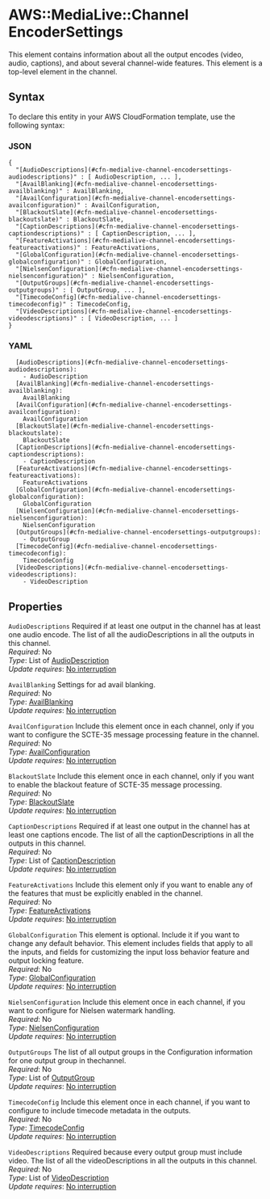 # AWS::MediaLive::Channel EncoderSettings<a name="aws-properties-medialive-channel-encodersettings"></a>

This element contains information about all the output encodes \(video, audio, captions\), and about several channel\-wide features\. This element is a top\-level element in the channel\.

## Syntax<a name="aws-properties-medialive-channel-encodersettings-syntax"></a>

To declare this entity in your AWS CloudFormation template, use the following syntax:

### JSON<a name="aws-properties-medialive-channel-encodersettings-syntax.json"></a>

```
{
  "[AudioDescriptions](#cfn-medialive-channel-encodersettings-audiodescriptions)" : [ AudioDescription, ... ],
  "[AvailBlanking](#cfn-medialive-channel-encodersettings-availblanking)" : AvailBlanking,
  "[AvailConfiguration](#cfn-medialive-channel-encodersettings-availconfiguration)" : AvailConfiguration,
  "[BlackoutSlate](#cfn-medialive-channel-encodersettings-blackoutslate)" : BlackoutSlate,
  "[CaptionDescriptions](#cfn-medialive-channel-encodersettings-captiondescriptions)" : [ CaptionDescription, ... ],
  "[FeatureActivations](#cfn-medialive-channel-encodersettings-featureactivations)" : FeatureActivations,
  "[GlobalConfiguration](#cfn-medialive-channel-encodersettings-globalconfiguration)" : GlobalConfiguration,
  "[NielsenConfiguration](#cfn-medialive-channel-encodersettings-nielsenconfiguration)" : NielsenConfiguration,
  "[OutputGroups](#cfn-medialive-channel-encodersettings-outputgroups)" : [ OutputGroup, ... ],
  "[TimecodeConfig](#cfn-medialive-channel-encodersettings-timecodeconfig)" : TimecodeConfig,
  "[VideoDescriptions](#cfn-medialive-channel-encodersettings-videodescriptions)" : [ VideoDescription, ... ]
}
```

### YAML<a name="aws-properties-medialive-channel-encodersettings-syntax.yaml"></a>

```
  [AudioDescriptions](#cfn-medialive-channel-encodersettings-audiodescriptions): 
    - AudioDescription
  [AvailBlanking](#cfn-medialive-channel-encodersettings-availblanking): 
    AvailBlanking
  [AvailConfiguration](#cfn-medialive-channel-encodersettings-availconfiguration): 
    AvailConfiguration
  [BlackoutSlate](#cfn-medialive-channel-encodersettings-blackoutslate): 
    BlackoutSlate
  [CaptionDescriptions](#cfn-medialive-channel-encodersettings-captiondescriptions): 
    - CaptionDescription
  [FeatureActivations](#cfn-medialive-channel-encodersettings-featureactivations): 
    FeatureActivations
  [GlobalConfiguration](#cfn-medialive-channel-encodersettings-globalconfiguration): 
    GlobalConfiguration
  [NielsenConfiguration](#cfn-medialive-channel-encodersettings-nielsenconfiguration): 
    NielsenConfiguration
  [OutputGroups](#cfn-medialive-channel-encodersettings-outputgroups): 
    - OutputGroup
  [TimecodeConfig](#cfn-medialive-channel-encodersettings-timecodeconfig): 
    TimecodeConfig
  [VideoDescriptions](#cfn-medialive-channel-encodersettings-videodescriptions): 
    - VideoDescription
```

## Properties<a name="aws-properties-medialive-channel-encodersettings-properties"></a>

`AudioDescriptions`  <a name="cfn-medialive-channel-encodersettings-audiodescriptions"></a>
Required if at least one output in the channel has at least one audio encode\. The list of all the audioDescriptions in all the outputs in this channel\.  
*Required*: No  
*Type*: List of [AudioDescription](aws-properties-medialive-channel-audiodescription.md)  
*Update requires*: [No interruption](https://docs.aws.amazon.com/AWSCloudFormation/latest/UserGuide/using-cfn-updating-stacks-update-behaviors.html#update-no-interrupt)

`AvailBlanking`  <a name="cfn-medialive-channel-encodersettings-availblanking"></a>
Settings for ad avail blanking\.  
*Required*: No  
*Type*: [AvailBlanking](aws-properties-medialive-channel-availblanking.md)  
*Update requires*: [No interruption](https://docs.aws.amazon.com/AWSCloudFormation/latest/UserGuide/using-cfn-updating-stacks-update-behaviors.html#update-no-interrupt)

`AvailConfiguration`  <a name="cfn-medialive-channel-encodersettings-availconfiguration"></a>
Include this element once in each channel, only if you want to configure the SCTE\-35 message processing feature in the channel\.  
*Required*: No  
*Type*: [AvailConfiguration](aws-properties-medialive-channel-availconfiguration.md)  
*Update requires*: [No interruption](https://docs.aws.amazon.com/AWSCloudFormation/latest/UserGuide/using-cfn-updating-stacks-update-behaviors.html#update-no-interrupt)

`BlackoutSlate`  <a name="cfn-medialive-channel-encodersettings-blackoutslate"></a>
Include this element once in each channel, only if you want to enable the blackout feature of SCTE\-35 message processing\.  
*Required*: No  
*Type*: [BlackoutSlate](aws-properties-medialive-channel-blackoutslate.md)  
*Update requires*: [No interruption](https://docs.aws.amazon.com/AWSCloudFormation/latest/UserGuide/using-cfn-updating-stacks-update-behaviors.html#update-no-interrupt)

`CaptionDescriptions`  <a name="cfn-medialive-channel-encodersettings-captiondescriptions"></a>
Required if at least one output in the channel has at least one captions encode\. The list of all the captionDescriptions in all the outputs in this channel\.  
*Required*: No  
*Type*: List of [CaptionDescription](aws-properties-medialive-channel-captiondescription.md)  
*Update requires*: [No interruption](https://docs.aws.amazon.com/AWSCloudFormation/latest/UserGuide/using-cfn-updating-stacks-update-behaviors.html#update-no-interrupt)

`FeatureActivations`  <a name="cfn-medialive-channel-encodersettings-featureactivations"></a>
Include this element only if you want to enable any of the features that must be explicitly enabled in the channel\.  
*Required*: No  
*Type*: [FeatureActivations](aws-properties-medialive-channel-featureactivations.md)  
*Update requires*: [No interruption](https://docs.aws.amazon.com/AWSCloudFormation/latest/UserGuide/using-cfn-updating-stacks-update-behaviors.html#update-no-interrupt)

`GlobalConfiguration`  <a name="cfn-medialive-channel-encodersettings-globalconfiguration"></a>
This element is optional\. Include it if you want to change any default behavior\. This element includes fields that apply to all the inputs, and fields for customizing the input loss behavior feature and output locking feature\.  
*Required*: No  
*Type*: [GlobalConfiguration](aws-properties-medialive-channel-globalconfiguration.md)  
*Update requires*: [No interruption](https://docs.aws.amazon.com/AWSCloudFormation/latest/UserGuide/using-cfn-updating-stacks-update-behaviors.html#update-no-interrupt)

`NielsenConfiguration`  <a name="cfn-medialive-channel-encodersettings-nielsenconfiguration"></a>
Include this element once in each channel, if you want to configure for Nielsen watermark handling\.  
*Required*: No  
*Type*: [NielsenConfiguration](aws-properties-medialive-channel-nielsenconfiguration.md)  
*Update requires*: [No interruption](https://docs.aws.amazon.com/AWSCloudFormation/latest/UserGuide/using-cfn-updating-stacks-update-behaviors.html#update-no-interrupt)

`OutputGroups`  <a name="cfn-medialive-channel-encodersettings-outputgroups"></a>
The list of all output groups in the Configuration information for one output group in thechannel\.  
*Required*: No  
*Type*: List of [OutputGroup](aws-properties-medialive-channel-outputgroup.md)  
*Update requires*: [No interruption](https://docs.aws.amazon.com/AWSCloudFormation/latest/UserGuide/using-cfn-updating-stacks-update-behaviors.html#update-no-interrupt)

`TimecodeConfig`  <a name="cfn-medialive-channel-encodersettings-timecodeconfig"></a>
Include this element once in each channel, if you want to configure to include timecode metadata in the outputs\.  
*Required*: No  
*Type*: [TimecodeConfig](aws-properties-medialive-channel-timecodeconfig.md)  
*Update requires*: [No interruption](https://docs.aws.amazon.com/AWSCloudFormation/latest/UserGuide/using-cfn-updating-stacks-update-behaviors.html#update-no-interrupt)

`VideoDescriptions`  <a name="cfn-medialive-channel-encodersettings-videodescriptions"></a>
Required because every output group must include video\. The list of all the videoDescriptions in all the outputs in this channel\.  
*Required*: No  
*Type*: List of [VideoDescription](aws-properties-medialive-channel-videodescription.md)  
*Update requires*: [No interruption](https://docs.aws.amazon.com/AWSCloudFormation/latest/UserGuide/using-cfn-updating-stacks-update-behaviors.html#update-no-interrupt)